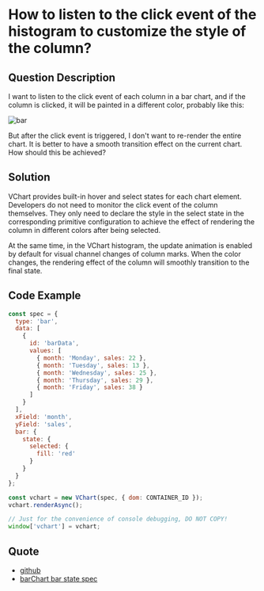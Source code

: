 # How to listen to the click event of the histogram to customize the style of the column?

## Question Description

I want to listen to the click event of each column in a bar chart, and if the column is clicked, it will be painted in a different color, probably like this:

![bar](/vchart/faq/78-0.png)

But after the click event is triggered, I don't want to re-render the entire chart. It is better to have a smooth transition effect on the current chart. How should this be achieved?

## Solution

VChart provides built-in hover and select states for each chart element. Developers do not need to monitor the click event of the column themselves. They only need to declare the style in the select state in the corresponding primitive configuration to achieve the effect of rendering the column in different colors after being selected.

At the same time, in the VChart histogram, the update animation is enabled by default for visual channel changes of column marks. When the color changes, the rendering effect of the column will smoothly transition to the final state.

## Code Example

```javascript livedemo
const spec = {
  type: 'bar',
  data: [
    {
      id: 'barData',
      values: [
        { month: 'Monday', sales: 22 },
        { month: 'Tuesday', sales: 13 },
        { month: 'Wednesday', sales: 25 },
        { month: 'Thursday', sales: 29 },
        { month: 'Friday', sales: 38 }
      ]
    }
  ],
  xField: 'month',
  yField: 'sales',
  bar: {
    state: {
      selected: {
        fill: 'red'
      }
    }
  }
};

const vchart = new VChart(spec, { dom: CONTAINER_ID });
vchart.renderAsync();

// Just for the convenience of console debugging, DO NOT COPY!
window['vchart'] = vchart;
```

## Quote

- [github](https://github.com/VisActor/VChart)
- [barChart bar state spec](https://www.visactor.io/vchart/option/barChart#bar.state)
